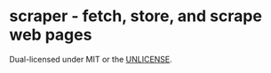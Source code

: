 # scraper - fetch, store, and scrape web pages

Dual-licensed under MIT or the [UNLICENSE](https://unlicense.org).
